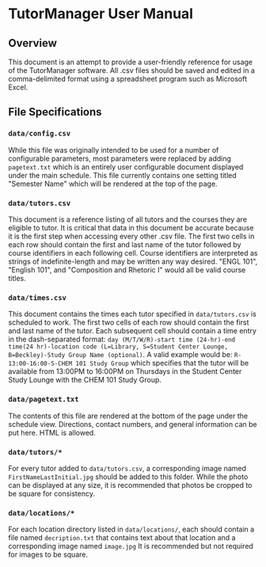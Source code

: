 # TutorManager User Manual
## Overview
This document is an attempt to provide a user-friendly reference for usage of the TutorManager software.  All .csv files should be saved and edited in a comma-delimited format using a spreadsheet program such as Microsoft Excel.

## File Specifications
### `data/config.csv`
While this file was originally intended to be used for a number of configurable parameters, most parameters were replaced by adding `pagetext.txt` which is an entirely user configurable document displayed under the main schedule.  This file currently contains one setting titled "Semester Name" which will be rendered at the top of the page.

### `data/tutors.csv`
This document is a reference listing of all tutors and the courses they are eligible to tutor.  It is critical that data in this document be accurate because it is the first step when accessing every other .csv file.  The first two cells in each row should contain the first and last name of the tutor followed by course identifiers in each following cell.  Course identifiers are  interpreted as strings of indefinite-length and may be written any way desired.  "ENGL 101", "English 101", and "Composition and Rhetoric I" would all be valid course titles.

### `data/times.csv`
This document contains the times each tutor specified in `data/tutors.csv` is scheduled to work.  The first two cells of each row should contain the first and last name of the tutor.  Each subsequent cell should contain a time entry in the dash-separated format: `day (M/T/W/R)-start time (24-hr)-end time(24 hr)-location code (L=Library, S=Student Center Lounge, B=Beckley)-Study Group Name (optional)`.  A valid example would be:  `R-13:00-16:00-S-CHEM 101 Study Group` which specifies that the tutor will be available from  13:00PM to 16:00PM on Thursdays in the Student Center Study Lounge with the CHEM 101 Study Group.  

### `data/pagetext.txt`
The contents of this file are rendered at the bottom of the page under the schedule view.  Directions, contact numbers, and general information can be put here.  HTML is allowed.

### `data/tutors/*`
For every tutor added to `data/tutors.csv`, a corresponding image named `FirstNameLastInitial.jpg` should be added to this folder.  While the photo can be displayed at any size, it is recommended that photos be cropped to be square for consistency.  

### `data/locations/*`
For each location directory listed in `data/locations/`, each should contain a file named `decription.txt` that contains text about that location and a corresponding image named `image.jpg`  It is recommended but not required for images to be square.
